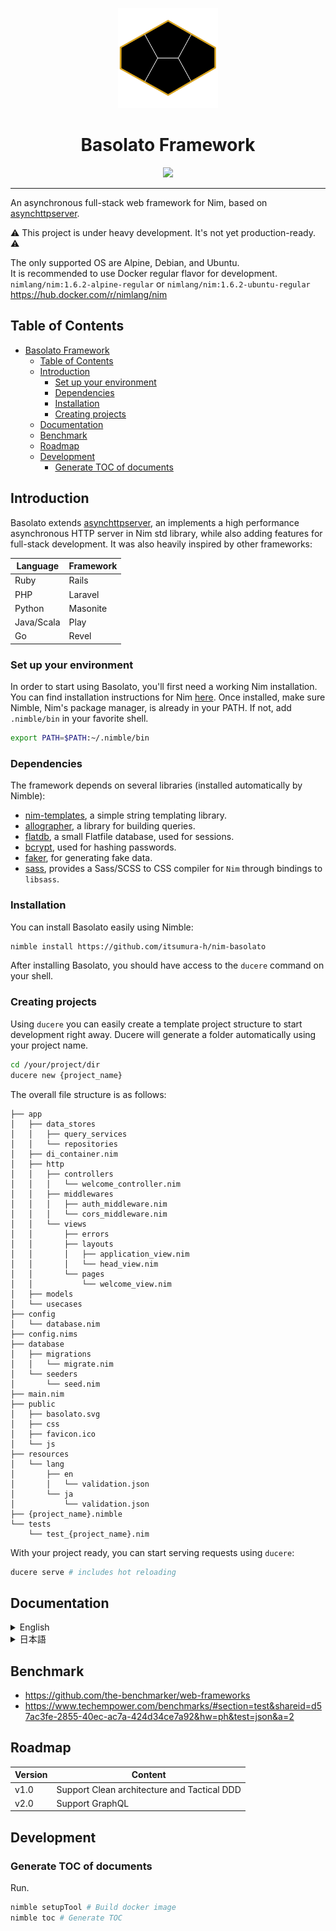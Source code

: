 
<p align="center">
  <img src="./documents/images/basolato.svg" style="width:160px">
</p>
<div align="center">
  <h1>Basolato Framework</h1>
  <img src="https://github.com/itsumura-h/nim-basolato/workflows/Build%20and%20test%20Nim/badge.svg">
</div>

---

An asynchronous full-stack web framework for Nim, based on [asynchttpserver](https://nim-lang.org/docs/asynchttpserver.html).

:warning: This project is under heavy development. It's not yet production-ready. :warning:

The only supported OS are Alpine, Debian, and Ubuntu.  
It is recommended to use Docker regular flavor for development.  
`nimlang/nim:1.6.2-alpine-regular` or `nimlang/nim:1.6.2-ubuntu-regular`  
https://hub.docker.com/r/nimlang/nim

## Table of Contents

<!--ts-->
   * [Basolato Framework](#basolato-framework)
      * [Table of Contents](#table-of-contents)
      * [Introduction](#introduction)
         * [Set up your environment](#set-up-your-environment)
         * [Dependencies](#dependencies)
         * [Installation](#installation)
         * [Creating projects](#creating-projects)
      * [Documentation](#documentation)
      * [Benchmark](#benchmark)
      * [Roadmap](#roadmap)
      * [Development](#development)
         * [Generate TOC of documents](#generate-toc-of-documents)

<!-- Added by: root, at: Fri Dec 31 11:49:06 UTC 2021 -->

<!--te-->


## Introduction
Basolato extends [asynchttpserver](https://nim-lang.org/docs/asynchttpserver.html), an implements a high performance asynchronous HTTP server in Nim std library, while also adding features for full-stack development. It was also heavily inspired by other frameworks:

|Language|Framework|
|---|---|
|Ruby|Rails|
|PHP|Laravel|
|Python|Masonite|
|Java/Scala|Play|
|Go|Revel|

### Set up your environment
In order to start using Basolato, you'll first need a working Nim installation. You can find installation instructions for Nim [here](https://nim-lang.org/install.html).
Once installed, make sure Nimble, Nim's package manager, is already in your PATH. If not, add `.nimble/bin` in your favorite shell.

```sh
export PATH=$PATH:~/.nimble/bin
```


### Dependencies

The framework depends on several libraries (installed automatically by Nimble):
- [nim-templates](https://github.com/onionhammer/nim-templates), a simple string templating library.
- [allographer](https://github.com/itsumura-h/nim-allographer), a library for building queries.
- [flatdb](https://github.com/enthus1ast/flatdb), a small Flatfile database, used for sessions.
- [bcrypt](https://github.com/runvnc/bcryptnim), used for hashing passwords.
- [faker](https://github.com/jiro4989/faker), for generating fake data.
- [sass](https://github.com/dom96/sass), provides a Sass/SCSS to CSS compiler for `Nim` through bindings to `libsass`.


### Installation

You can install Basolato easily using Nimble:

```sh
nimble install https://github.com/itsumura-h/nim-basolato
```

After installing Basolato, you should have access to the `ducere` command on your shell.

### Creating projects

Using `ducere` you can easily create a template project structure to start development right away. Ducere will generate a folder automatically using your project name.

```sh
cd /your/project/dir
ducere new {project_name}
```

The overall file structure is as follows:

```
├── app
│   ├── data_stores
│   │   ├── query_services
│   │   └── repositories
│   ├── di_container.nim
│   ├── http
│   │   ├── controllers
│   │   │   └── welcome_controller.nim
│   │   ├── middlewares
│   │   │   ├── auth_middleware.nim
│   │   │   └── cors_middleware.nim
│   │   └── views
│   │       ├── errors
│   │       ├── layouts
│   │       │   ├── application_view.nim
│   │       │   └── head_view.nim
│   │       └── pages
│   │           └── welcome_view.nim
│   ├── models
│   └── usecases
├── config
│   └── database.nim
├── config.nims
├── database
│   ├── migrations
│   │   └── migrate.nim
│   └── seeders
│       └── seed.nim
├── main.nim
├── public
│   ├── basolato.svg
│   ├── css
│   ├── favicon.ico
│   └── js
├── resources
│   └── lang
│       ├── en
│       │   └── validation.json
│       └── ja
│           └── validation.json
├── {project_name}.nimble
└── tests
    └── test_{project_name}.nim
```

With your project ready, you can start serving requests using `ducere`:

```sh
ducere serve # includes hot reloading
```

## Documentation

<details><summary>English</summary><div>

- [ducere CLI tool](./documents/en/ducere.md)
- [Settings](./documents/en/settings.md)
- [Routing](./documents/en/routing.md)
- [Controller](./documents/en/controller.md)
- [Request](./documents/en/request.md)
- [Middleware](./documents/en/middleware.md)
- [Header](./documents/en/header.md)
- [Migration](./documents/en/migration.md)
- [View](./documents/en/view.md)
- [Static files](./documents/en/static_files.md)
- [Error](./documents/en/error.md)
- [Validation](./documents/en/validation.md)
- [Security (CsrfToken, Cookie, Session, Client)](./documents/en/security.md)
- [Helper](./documents/en/helper.md)
- [Logging](./documents/en/logging.md)

</div></details>

<details><summary>日本語</summary><div>

- [ducere CLI tool](./documents/ja/ducere.md)
- [設定](./documents/ja/settings.md)
- [ルーティング](./documents/ja/routing.md)
- [コントローラー](./documents/ja/controller.md)
- [リクエスト](./documents/ja/request.md)
- [ミドルウェア](./documents/ja/middleware.md)
- [ヘッダー](./documents/ja/header.md)
- [マイグレーション](./documents/ja/migration.md)
- [ビュー](./documents/ja/view.md)
- [静的ファイル](./documents/en/static_files.md)
- [エラー](./documents/ja/error.md)
- [バリデーション](./documents/ja/validation.md)
- [セキュリティ (CsrfToken, クッキー, セッション, Client)](./documents/ja/security.md)
- [ヘルパー](./documents/ja/helper.md)
- [ログ](./documents/ja/logging.md)

</div></details>

## Benchmark
- https://github.com/the-benchmarker/web-frameworks
- https://www.techempower.com/benchmarks/#section=test&shareid=d57ac3fe-2855-40ec-ac7a-424d34ce7a92&hw=ph&test=json&a=2

## Roadmap

|Version|Content|
|---|---|
|v1.0|Support Clean architecture and Tactical DDD|
|v2.0|Support GraphQL|

## Development

### Generate TOC of documents

Run.

```bash
nimble setupTool # Build docker image
nimble toc # Generate TOC
```
